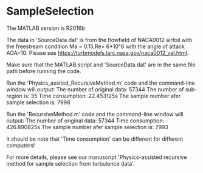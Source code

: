 # SampleSelection
The MATLAB version is R2016b

The data in 'SourceData.dat' is from the flowfield of NACA0012 airfoil with the freestream condition Ma = 0.15,Re= 6*10^6 with the angle of attack AOA=10. Please see https://turbmodels.larc.nasa.gov/naca0012_val.html.

Make sure that the MATLAB script and 'SourceData.dat' are in the same file path before running the code.

Run the 'Physics_assited_RecursiveMethod.m' code and the command-line window will output:
The number of original data: 57344
The number of sub-region is: 35 
Time consumption: 22.453125s 
The sample number afer sample selection is: 7998

Run the 'RecursiveMethod.m' code and the command-line window will output:
The number of original data: 57344
Time consumption: 426.890625s 
The sample number afer sample selection is: 7993

It should be note that 'Time consumption' can be different for different computers!

For more details, please see our manuscript 'Physics-assisted recursive method for sample selection from turbulence data'.
